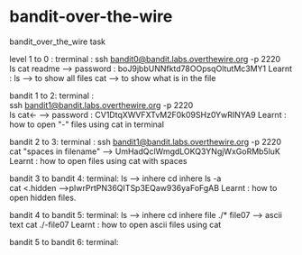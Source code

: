 # bandit-over-the-wire

bandit_over_the_wire task

level 1 to 0 :
trerminal : 
           ssh bandit0@bandit.labs.overthewire.org -p 2220  
            ls
            cat readme --> password : boJ9jbbUNNfktd78OOpsqOltutMc3MY1
Learnt : ls --> to show all files 
         cat --> to show what is in the file


bandit 1 to 2:
terminal :      
          ssh bandit1@bandit.labs.overthewire.org -p 2220  
          ls
          cat<- --> password : CV1DtqXWVFXTvM2F0k09SHz0YwRINYA9
Learnt : how to open "-" files using cat in terminal


bandit 2 to 3:
terminal :
          ssh bandit1@bandit.labs.overthewire.org -p 2220
          cat "spaces in filename" --> UmHadQclWmgdLOKQ3YNgjWxGoRMb5luK
Learnt : how to open files using cat with spaces


bandit 3 to bandit 4:
terminal:
         ls --> inhere
         cd inhere
         ls -a  
         cat <.hidden -->pIwrPrtPN36QITSp3EQaw936yaFoFgAB
Learnt : how to open hidden files.


bandit 4 to bandit 5:
terminal:
         ls --> inhere
         cd inhere
         file ./*
         file07 --> ascii text
         cat ./-file07
Learnt : how to open ascii files  using cat


bandit 5 to bandit 6:
terminal:
         
          

































            
